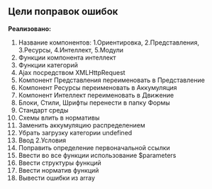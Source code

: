 ## Цели поправок ошибок

**Реализовано:**

1. Название компонентов: 1.Ориентировка, 2.Представления, 3.Ресурсы, 4.Интеллект, 5.Модули
2. Функции компонента интеллект
3. Функции категорий
4. Ajax посредством XMLHttpRequest
5. Компонент Представления переименовать в Представление
6. Компонент Ресурсы переименовать в Аккумуляция
7. Компонент Интеллект переименовать в Движение
8. Блоки, Стили, Шрифты перенести в папку Формы
9. Стандарт среды
10. Схемы влить в нормативы
11. Заменить аккумуляцию распределением
12. Убрать загрузку категории undefined
13. Ввод 2.Условия
14. Поправить определение первоначальной ссылки
15. Ввести во все функции использование $parameters
16. Ввести структуры функций
17. Ввести норматив функций
18. Вывести ошибки из array
